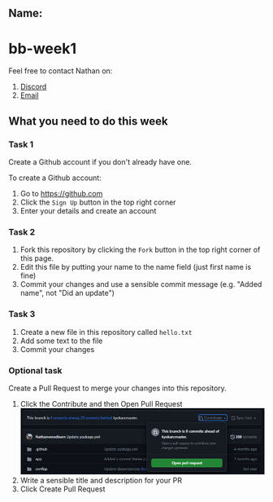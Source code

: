 ## Name:
# bb-week1
Feel free to contact Nathan on:
1. [Discord](https://boysbrigade.au/discord)
2. [Email](mailto:bb@nathan.woodburn.au)

## What you need to do this week
### Task 1
Create a Github account if you don't already have one.  

To create a Github account:
1. Go to https://github.com
2. Click the `Sign Up` button in the top right corner
3. Enter your details and create an account

### Task 2
1. Fork this repository by clicking the `Fork` button in the top right corner of this page.
2. Edit this file by putting your name to the name field (just first name is fine)
3. Commit your changes and use a sensible commit message (e.g. "Added name", not "Did an update")

### Task 3
1. Create a new file in this repository called `hello.txt`
2. Add some text to the file
3. Commit your changes

### Optional task
Create a Pull Request to merge your changes into this repository.
1. Click the Contribute and then Open Pull Request
   ![How to open a PR](PR-example.png)
2. Write a sensible title and description for your PR
3. Click Create Pull Request
